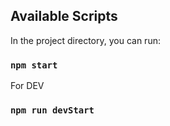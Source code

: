 ## Available Scripts

In the project directory, you can run:

### `npm start`

For DEV
### `npm run devStart`
